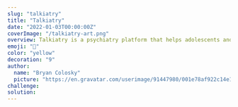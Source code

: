 ```yaml
---
slug: "talkiatry"
title: "Talkiatry"
date: "2022-01-03T00:00:00Z"
coverImage: "/talkiatry-art.png"
overview: Talkiatry is a psychiatry platform that helps adolescents and adults find a psychiatrist for virtual visits. It connects people with licensed psychiatrists in their home state to help them get the mental health treatment that best suits their needs.
emoji: "🥼"
color: "yellow"
decoration: "9"
author:
  name: "Bryan Colosky"
  picture: "https://en.gravatar.com/userimage/91447980/001e78af922c14e1f0be6f2c2dc4dcc9.png?size=200"
challenge:
solution:
---
```

